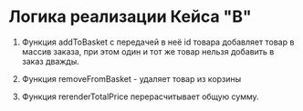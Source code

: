 ﻿# Логика реализации Кейса "В"

1) Функция addToBasket с передачей в неё id товара добавляет товар в массив заказа, при этом один и тот же товар нельзя добавить в заказ дважды.

2) Функция removeFromBasket - удаляет товар из корзины

3) Функция rerenderTotalPrice  перерасчитывает общую сумму.
